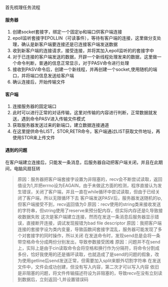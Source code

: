 首先梳理任务流程

#### 服务器
1. 创建socket套接字，绑定一个固定ip和端口供客户端连接
2. epoll监听套接字EPOLLIN（可读事件），等待有客户端的连接，这里做分支处理，确认是新客户端要连接还是已连接客户端发送数据
3. 收到新客户端的连接请求，接受连接，并将其加入epoll监听的的套接字中
4. 对于已连接的客户端发送的数据，开辟一个新线程处理发来的数据，这里做一个命令判断，普通的信息正常显示，对于PASV命令进行处理
5. 接收到PASV命令后，创建一个新线程，并再创建一个socket,使用随机的端口，并将端口信息发送给客户端
6. 确认连接后，开始传输文件

#### 客户端
1. 连接服务器的固定端口
2. 此时可以进行正常的对话传输，这里对传输的内容进行判断，正常数据就发送，遇到命令PASV进入传输文件模式
3. 获取服务器发送过来的新端口，建立数据连接通道
4. 在这里提供命令LIST，STOR,RETR命令，客户端通过LIST获取文件地址，再使用STOR来上传文件

#### 遇到的问题
在客户端建立连接后，只能发一条消息，后服务器自动把客户端关闭，并且在此期间，电脑风扇狂转
>原因：服务器把客户端套接字设置为非阻塞的，recv会不断尝试读取，返回值设为1,并把errno设为EAGAIN，由于未做这方面的检测，程序直接认为发生错误，关闭了客户端，并且一直在while循环中尝试读取，但由于已经关闭了客户端，所以无限循环下去
客户端发送PASV后，服务器发送随机的ip,但客户端接受不到，recv返回值为0
>原因：recv使用的string类来接收发送的字符串，但string使用了reserve来预分配内存，但实际内存还是0,导致接收数据失败
这次是客户端建立连接，然而在发送一条消息后服务器显示错误，直接断开连接，调试发现报错为bad file descriptor
>原因：我把客户端连接的套接字设为类内变量，导致函数间套接字混乱，服务器可能发现了多个对套接字的同时操作，所以关闭
在发送命令时，发现send总是会将一条带空格命令分成两份分别发出，导致参数接受困难
>原因：问题并不在send上，实际上是由于cin读取命令会将空格和换行作为分隔符，将命令分割成多份，恰好我使用的还是循环读取，也就造成了是send的问题的假象，改为使用getline后send发送正常，但需要加入split来额外切割字符串
在发送文件中，文件会成功创建，但没有写入内容，第二次才可以写入内容
>依旧是非阻塞的问题，将文件传输描述符设为非阻塞的，导致recv在没有立刻读到数据后，立刻返回-1,并设置错误码